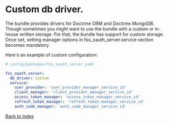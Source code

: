 Custom db driver.
=================

The bundle provides drivers for Doctrine ORM and Doctrine MongoDB.
Though sometimes you might want to use the bundle with a custom or in-house written storage.
For that, the bundle has support for custom storage. 
Once set, setting manager options in fos_oauth_server.service section becomes mandatory.

Here's an example of custom configuration:

```yaml
# config/packages/fos_oauth_server.yaml

fos_oauth_server:
  db_driver: custom
  service:
    user_provider: 'user_provider_manager_service_id'
    client_manager: 'client_provider_manager_service_id'
    access_token_manager: 'access_token_manager_service_id'
    refresh_token_manager: 'refresh_token_manager_service_id'
    auth_code_manager: 'auth_code_manager_service_id'

```

[Back to index](index.md)

